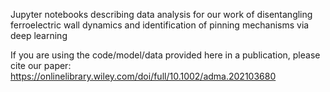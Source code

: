Jupyter notebooks describing data analysis for our work of disentangling ferroelectric wall dynamics and identification of pinning mechanisms 
via deep learning

If you are using the code/model/data provided here in a publication, please cite our paper: https://onlinelibrary.wiley.com/doi/full/10.1002/adma.202103680

